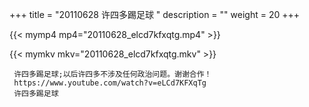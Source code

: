+++
title = "20110628  许四多踢足球 "
description = ""
weight = 20
+++

{{< mymp4 mp4="20110628_elcd7kfxqtg.mp4" >}}

{{< mymkv mkv="20110628_elcd7kfxqtg.mkv" >}}

     许四多踢足球;以后许四多不涉及任何政治问题。谢谢合作！ 
     https://www.youtube.com/watch?v=eLCd7KFXqTg 
     许四多踢足球 
